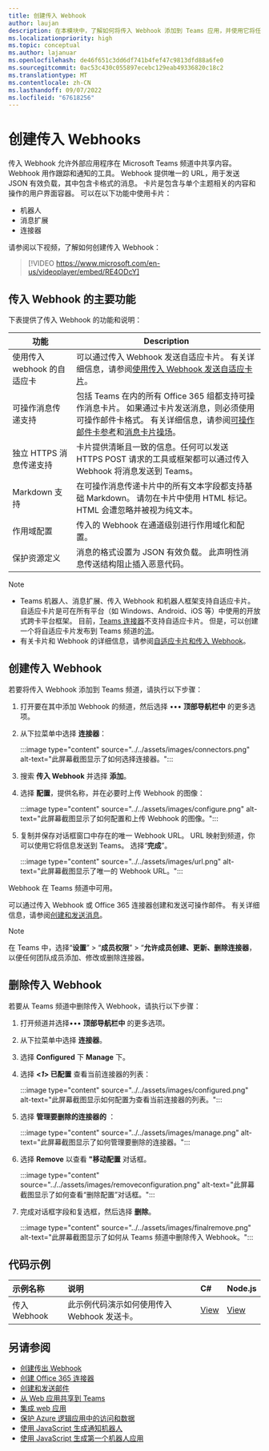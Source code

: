 ```yaml
---
title: 创建传入 Webhook
author: laujan
description: 在本模块中，了解如何将传入 Webhook 添加到 Teams 应用，并使用它将任何外部请求发布到 Teams
ms.localizationpriority: high
ms.topic: conceptual
ms.author: lajanuar
ms.openlocfilehash: de46f651c3dd6df741b4fef47c9813dfd88a6fe0
ms.sourcegitcommit: 0ac53c430c055897ecebc129eab49336820c18c2
ms.translationtype: MT
ms.contentlocale: zh-CN
ms.lasthandoff: 09/07/2022
ms.locfileid: "67618256"
---
```

# <a name="create-incoming-webhooks"></a>创建传入 Webhooks

传入 Webhook 允许外部应用程序在 Microsoft Teams 频道中共享内容。 Webhook 用作跟踪和通知的工具。 Webhook 提供唯一的 URL，用于发送 JSON 有效负载，其中包含卡格式的消息。 卡片是包含与单个主题相关的内容和操作的用户界面容器。 可以在以下功能中使用卡片：

* 机器人
* 消息扩展
* 连接器

请参阅以下视频，了解如何创建传入 Webhook：
<br>
> [!VIDEO https://www.microsoft.com/en-us/videoplayer/embed/RE4ODcY]

## <a name="key-features-of-an-incoming-webhook"></a>传入 Webhook 的主要功能

下表提供了传入 Webhook 的功能和说明：

| 功能 | Description |
| -------- | ----------- |
|使用传入 webhook 的自适应卡 | 可以通过传入 Webhook 发送自适应卡片。 有关详细信息，请参阅[使用传入 Webhook 发送自适应卡片](../../webhooks-and-connectors/how-to/connectors-using.md#send-adaptive-cards-using-an-incoming-webhook)。|
|可操作消息传递支持|包括 Teams 在内的所有 Office 365 组都支持可操作消息卡片。 如果通过卡片发送消息，则必须使用可操作邮件卡格式。 有关详细信息，请参阅[可操作邮件卡参考](/outlook/actionable-messages/message-card-reference)和[消息卡片操场](https://messagecardplayground.azurewebsites.net)。|
|独立 HTTPS 消息传递支持|卡片提供清晰且一致的信息。任何可以发送 HTTPS POST 请求的工具或框架都可以通过传入 Webhook 将消息发送到 Teams。|
|Markdown 支持|在可操作消息传递卡片中的所有文本字段都支持基础 Markdown。 请勿在卡片中使用 HTML 标记。 HTML 会遭忽略并被视为纯文本。|
|作用域配置|传入的 Webhook 在通道级别进行作用域化和配置。|
|保护资源定义|消息的格式设置为 JSON 有效负载。 此声明性消息传送结构阻止插入恶意代码。|

<!--- TBD: A note should be short and eye-catching. No need to put a list item inside a Note or any admonition for that matter. Re-write the below list item.
--->

> [!NOTE]
>
> * Teams 机器人、消息扩展、传入 Webhook 和机器人框架支持自适应卡片。 自适应卡片是可在所有平台（如 Windows、Android、iOS 等）中使用的开放式跨卡平台框架。 目前，[Teams 连接器](../../webhooks-and-connectors/how-to/connectors-creating.md)不支持自适应卡片。 但是，可以创建一个将自适应卡片发布到 Teams 频道的[流](https://flow.microsoft.com/blog/microsoft-flow-in-microsoft-teams/)。
> * 有关卡片和 Webhook 的详细信息，请参阅[自适应卡片和传入 Webhook](~/task-modules-and-cards/what-are-cards.md#adaptive-cards-and-incoming-webhooks)。

## <a name="create-an-incoming-webhook"></a>创建传入 Webhook

若要将传入 Webhook 添加到 Teams 频道，请执行以下步骤：

1. 打开要在其中添加 Webhook 的频道，然后选择 &#8226;&#8226;&#8226; **顶部导航栏中** 的更多选项。
1. 从下拉菜单中选择 **连接器**：

   :::image type="content" source="../../assets/images/connectors.png" alt-text="此屏幕截图显示了如何选择连接器。":::

1. 搜索 **传入 Webhook** 并选择 **添加**。
1. 选择 **配置**，提供名称，并在必要时上传 Webhook 的图像：

   :::image type="content" source="../../assets/images/configure.png" alt-text="此屏幕截图显示了如何配置和上传 Webhook 的图像。":::

1. 复制并保存对话框窗口中存在的唯一 Webhook URL。 URL 映射到频道，你可以使用它将信息发送到 Teams。 选择“**完成**”。

   :::image type="content" source="../../assets/images/url.png" alt-text="此屏幕截图显示了唯一的 Webhook URL。":::

Webhook 在 Teams 频道中可用。

可以通过传入 Webhook 或 Office 365 连接器创建和发送可操作邮件。 有关详细信息，请参阅[创建和发送消息](~/webhooks-and-connectors/how-to/connectors-using.md)。

> [!NOTE]
> 在 Teams 中，选择“**设置**” > “**成员权限**” > “**允许成员创建、更新、删除连接器**，以便任何团队成员添加、修改或删除连接器。

## <a name="remove-an-incoming-webhook"></a>删除传入 Webhook

若要从 Teams 频道中删除传入 Webhook，请执行以下步骤：

1. 打开频道并选择&#8226;&#8226;&#8226; **顶部导航栏中** 的更多选项。
1. 从下拉菜单中选择 **连接器**。
1. 选择 **Configured** 下 **Manage** 下。
1. 选择 **<*1*> 已配置** 查看当前连接器的列表：

   :::image type="content" source="../../assets/images/configured.png" alt-text="此屏幕截图显示如何配置为查看当前连接器的列表。":::

1. 选择 **管理要删除的连接器的** ：

   :::image type="content" source="../../assets/images/manage.png" alt-text="此屏幕截图显示了如何管理要删除的连接器。":::

1. 选择 **Remove** 以查看 **"移动配置** 对话框。

   :::image type="content" source="../../assets/images/removeconfiguration.png" alt-text="此屏幕截图显示了如何查看“删除配置”对话框。":::

1. 完成对话框字段和复选框，然后选择 **删除**。

   :::image type="content" source="../../assets/images/finalremove.png" alt-text="此屏幕截图显示了如何从 Teams 频道中删除传入 Webhook。":::

## <a name="code-sample"></a>代码示例

| 示例名称           | 说明 | C#    | Node.js   |
|:---------------------|:--------------|:---------|:--------|
|传入 Webhook|此示例代码演示如何使用传入 Webhook 发送卡。 |[View](https://github.com/OfficeDev/Microsoft-Teams-Samples/tree/main/samples/incoming-webhook/csharp)|[View](https://github.com/OfficeDev/Microsoft-Teams-Samples/tree/main/samples/incoming-webhook/nodejs) |

## <a name="see-also"></a>另请参阅

* [创建传出 Webhook](~/webhooks-and-connectors/how-to/add-outgoing-webhook.md)
* [创建 Office 365 连接器](~/webhooks-and-connectors/how-to/connectors-creating.md)
* [创建和发送邮件](~/webhooks-and-connectors/how-to/connectors-using.md)
* [从 Web 应用共享到 Teams](~/concepts/build-and-test/share-to-teams-from-web-apps.md)
* [集成 web 应用](~/samples/integrate-web-apps-overview.md)
* [保护 Azure 逻辑应用中的访问和数据](/azure/logic-apps/logic-apps-securing-a-logic-app)
* [使用 JavaScript 生成通知机器人](../../sbs-gs-notificationbot.yml)
* [使用 JavaScript 生成第一个机器人应用](../../sbs-gs-bot.yml)
